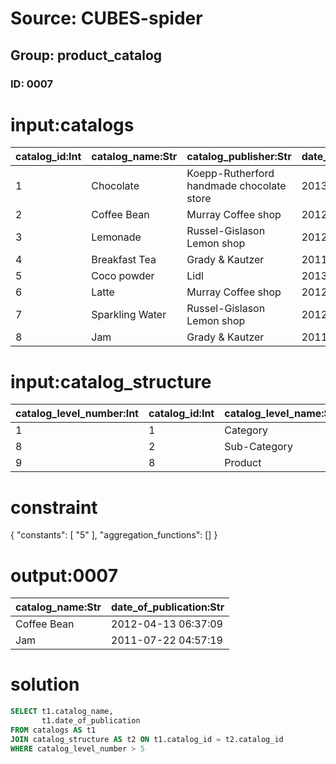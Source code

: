 # Source: CUBES-spider
## Group: product_catalog
### ID: 0007

# input:catalogs

| catalog_id:Int | catalog_name:Str | catalog_publisher:Str | date_of_publication:Str | date_of_latest_revision:Str |
|---|---|---|---|---|
| 1 | Chocolate | Koepp-Rutherford handmade chocolate store | 2013-03-15 05:09:17 | 2017-09-26 12:10:36 |
| 2 | Coffee Bean | Murray Coffee shop | 2012-04-13 06:37:09 | 2017-10-26 01:16:51 |
| 3 | Lemonade | Russel-Gislason Lemon shop | 2012-11-27 19:29:22 | 2017-12-04 06:48:13 |
| 4 | Breakfast Tea | Grady & Kautzer | 2011-07-22 04:57:19 | 2017-03-30 09:15:37 |
| 5 | Coco powder | Lidl | 2013-03-15 05:09:17 | 2017-09-26 12:10:36 |
| 6 | Latte | Murray Coffee shop | 2012-04-13 06:37:09 | 2017-10-26 01:16:51 |
| 7 | Sparkling Water | Russel-Gislason Lemon shop | 2012-11-27 19:29:22 | 2017-12-04 06:48:13 |
| 8 | Jam | Grady & Kautzer | 2011-07-22 04:57:19 | 2017-03-30 09:15:37 |

# input:catalog_structure

| catalog_level_number:Int | catalog_id:Int | catalog_level_name:Str |
|---|---|---|
| 1 | 1 | Category |
| 8 | 2 | Sub-Category |
| 9 | 8 | Product |

# constraint

{
  "constants": [
    "5"
  ],
  "aggregation_functions": []
}

# output:0007

| catalog_name:Str | date_of_publication:Str |
|---|---|
| Coffee Bean | 2012-04-13 06:37:09 |
| Jam | 2011-07-22 04:57:19 |

# solution

```sql
SELECT t1.catalog_name,
       t1.date_of_publication
FROM catalogs AS t1
JOIN catalog_structure AS t2 ON t1.catalog_id = t2.catalog_id
WHERE catalog_level_number > 5
```
